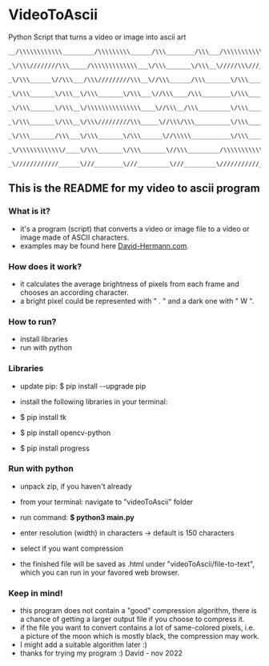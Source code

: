 # VideoToAscii
Python Script that turns a video or image into ascii art

<pre><code>__/\\\\\\\\\\\\_________/\\\\\\\\\______/\\\________/\\\___/\\\\\\\\\\\___/\\\\\\\\\\\\_____________/\\\________/\\\________
 _\/\\\////////\\\_____/\\\\\\\\\\\\\___\/\\\_______\/\\\__\/////\\\///___\/\\\////////\\\__________\/\\\_______\/\\\________
  _\/\\\______\//\\\___/\\\/////////\\\__\//\\\______/\\\_______\/\\\______\/\\\______\//\\\_________\/\\\_______\/\\\________
   _\/\\\_______\/\\\__\/\\\_______\/\\\___\//\\\____/\\\________\/\\\______\/\\\_______\/\\\_________\/\\\\\\\\\\\\\\\________
    _\/\\\_______\/\\\__\/\\\\\\\\\\\\\\\____\//\\\__/\\\_________\/\\\______\/\\\_______\/\\\_________\/\\\/////////\\\________
     _\/\\\_______\/\\\__\/\\\/////////\\\_____\//\\\/\\\__________\/\\\______\/\\\_______\/\\\_________\/\\\_______\/\\\________
      _\/\\\_______/\\\___\/\\\_______\/\\\______\//\\\\\___________\/\\\______\/\\\_______/\\\__________\/\\\_______\/\\\________
       _\/\\\\\\\\\\\\/____\/\\\_______\/\\\_______\//\\\_________/\\\\\\\\\\\__\/\\\\\\\\\\\\/___________\/\\\_______\/\\\___/\\\_
        _\////////////______\///________\///_________\///_________\///////////___\////////////_____________\///________\///___\///__
</code></pre>
## This is the README for my **video** to **ascii** program

### What is it?

- it's a program (script) that converts a video or image file to a video or image made of ASCII characters.
- examples may be found here [David-Hermann.com](https://david-hermann.com/2022/05/19/video-zu-ascii/).

### How does it work?

- it calculates the average brightness of pixels from each frame and chooses an according character.
- a bright pixel could be represented with " . " and a dark one with " W ".

### How to run?

- install libraries
- run with python

### Libraries

- update pip: $ pip install --upgrade pip
- install the following libraries in your terminal:

- $ pip install tk
- $ pip install opencv-python
- $ pip install progress

### Run with python

- unpack zip, if you haven't already
- from your terminal: navigate to "videoToAscii" folder
- run command: **$ python3 main.py**

- enter resolution (width) in characters -> default is 150 characters
- select if you want compression

- the finished file will be saved as .html under "videoToAscii/file-to-text", which you can run in your favored web browser.

### Keep in mind!

- this program does not contain a "good" compression algorithm, there is a chance of getting a larger output file if you choose to compress it.
- if the file you want to convert contains a lot of same-colored pixels, i.e. a picture of the moon which is mostly black, the compression may work.
- I might add a suitable algorithm later :)
- thanks for trying my program :) David - nov 2022
